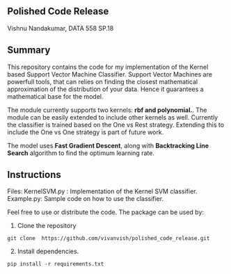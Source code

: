## Polished Code Release
Vishnu Nandakumar, DATA 558 SP.18


## Summary

This repository contains the code for my implementation of the Kernel based Support Vector Machine Classifier.
Support Vector Machines are powerfull tools, that can relies on finding the closest mathematical approximation of 
the distribution of your data. Hence it guarantees a mathematical base for the model.

The module currently supports two kernels: **rbf and polynomial.**. The module can be easily extended to include other
kernels as well. Currently the classifier is trained based on the One vs Rest strategy. Extending this to include the 
One vs One strategy is part of future work.


The model uses **Fast Gradient Descent**, along with **Backtracking Line Search** algorithm to find the optimum learning rate.

## Instructions
Files:
  KernelSVM.py : Implementation of the Kernel SVM classifier. 
  Example.py: Sample code on how to use the classifier.
  
Feel free to use or distribute the code. The package can be used by:
1. Clone the repository
  ```
  git clone  https://github.com/vivanvish/polished_code_release.git
  ```
2. Install dependencies.
  ```
  pip install -r requirements.txt
  ```
